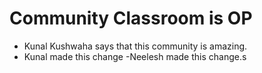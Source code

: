 # Community Classroom is OP

- Kunal Kushwaha says that this community is amazing.
- Kunal made this change
-Neelesh made this change.s